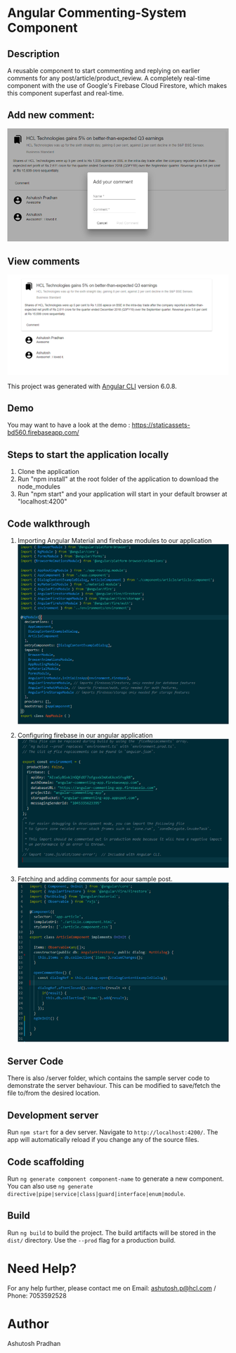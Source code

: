 # Angular Commenting-System Component

## Description
A reusable component to start commenting and replying on earlier comments for any post/article/product_review. A completely real-time component with the use of Google's Firebase Cloud Firestore, which makes this component superfast and real-time. 

## Add new comment:
![alt text](https://github.com/ERS-HCL/EDGE-Components-Hackathon-2019/blob/ERSEDGE022019032/src/assets/commenting_system_2.PNG)

## View comments
![alt text](https://github.com/ERS-HCL/EDGE-Components-Hackathon-2019/blob/ERSEDGE022019032/src/assets/commenting_system_1.PNG)

This project was generated with [Angular CLI](https://github.com/angular/angular-cli) version 6.0.8.

## Demo
You may want to have a look at the demo : https://staticassets-bd560.firebaseapp.com/

## Steps to start the application locally
1. Clone the application
2. Run "npm install" at the root folder of the application to download the node_modules
3. Run "npm start" and your application will start in your default browser at "localhost:4200"

## Code walkthrough
1. Importing Angular Material and firebase modules to our application 
![alt text](https://github.com/ERS-HCL/EDGE-Components-Hackathon-2019/blob/ERSEDGE022019032/src/assets/code_walk2.PNG)

2. Configuring firebase in our angular application 
![alt text](https://github.com/ERS-HCL/EDGE-Components-Hackathon-2019/blob/ERSEDGE022019032/src/assets/code_walk3.PNG)

3. Fetching and adding comments for aour sample post. 
![alt text](https://github.com/ERS-HCL/EDGE-Components-Hackathon-2019/blob/ERSEDGE022019032/src/assets/code_walk1.PNG)

## Server Code
There is also /server folder, which contains the sample server code to demonstrate the server behaviour. This can be modified to save/fetch the file to/from the desired location.

## Development server
Run `npm start` for a dev server. Navigate to `http://localhost:4200/`. The app will automatically reload if you change any of the source files.

## Code scaffolding
Run `ng generate component component-name` to generate a new component. You can also use `ng generate directive|pipe|service|class|guard|interface|enum|module`.

## Build
Run `ng build` to build the project. The build artifacts will be stored in the `dist/` directory. Use the `--prod` flag for a production build.

# Need Help?
For any help further, please contact me on Email: ashutosh.p@hcl.com / Phone: 7053592528

# Author
Ashutosh Pradhan
